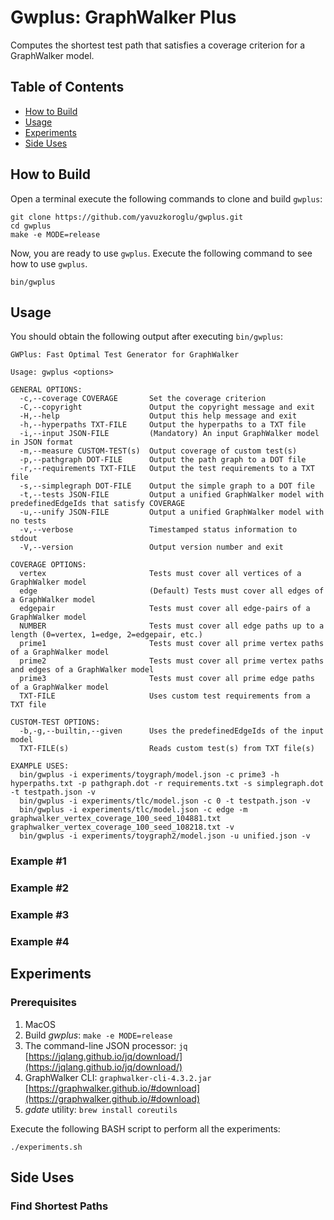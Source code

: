 # Gwplus: GraphWalker Plus

Computes the shortest test path that satisfies a coverage criterion for a GraphWalker model.

## Table of Contents

* [How to Build](#how-to-build)
* [Usage](#usage)
* [Experiments](#experiments)
* [Side Uses](#side-uses)

## How to Build

Open a terminal execute the following commands to clone and build `gwplus`:

```
git clone https://github.com/yavuzkoroglu/gwplus.git
cd gwplus
make -e MODE=release
```

Now, you are ready to use `gwplus`. Execute the following command to see how to use `gwplus`.

```
bin/gwplus
```

## Usage

You should obtain the following output after executing `bin/gwplus`:

```
GWPlus: Fast Optimal Test Generator for GraphWalker

Usage: gwplus <options>

GENERAL OPTIONS:
  -c,--coverage COVERAGE       Set the coverage criterion
  -C,--copyright               Output the copyright message and exit
  -H,--help                    Output this help message and exit
  -h,--hyperpaths TXT-FILE     Output the hyperpaths to a TXT file
  -i,--input JSON-FILE         (Mandatory) An input GraphWalker model in JSON format
  -m,--measure CUSTOM-TEST(s)  Output coverage of custom test(s)
  -p,--pathgraph DOT-FILE      Output the path graph to a DOT file
  -r,--requirements TXT-FILE   Output the test requirements to a TXT file
  -s,--simplegraph DOT-FILE    Output the simple graph to a DOT file
  -t,--tests JSON-FILE         Output a unified GraphWalker model with predefinedEdgeIds that satisfy COVERAGE
  -u,--unify JSON-FILE         Output a unified GraphWalker model with no tests
  -v,--verbose                 Timestamped status information to stdout
  -V,--version                 Output version number and exit

COVERAGE OPTIONS:
  vertex                       Tests must cover all vertices of a GraphWalker model
  edge                         (Default) Tests must cover all edges of a GraphWalker model
  edgepair                     Tests must cover all edge-pairs of a GraphWalker model
  NUMBER                       Tests must cover all edge paths up to a length (0=vertex, 1=edge, 2=edgepair, etc.)
  prime1                       Tests must cover all prime vertex paths of a GraphWalker model
  prime2                       Tests must cover all prime vertex paths and edges of a GraphWalker model
  prime3                       Tests must cover all prime edge paths of a GraphWalker model
  TXT-FILE                     Uses custom test requirements from a TXT file

CUSTOM-TEST OPTIONS:
  -b,-g,--builtin,--given      Uses the predefinedEdgeIds of the input model
  TXT-FILE(s)                  Reads custom test(s) from TXT file(s)

EXAMPLE USES:
  bin/gwplus -i experiments/toygraph/model.json -c prime3 -h hyperpaths.txt -p pathgraph.dot -r requirements.txt -s simplegraph.dot -t testpath.json -v
  bin/gwplus -i experiments/tlc/model.json -c 0 -t testpath.json -v
  bin/gwplus -i experiments/tlc/model.json -c edge -m graphwalker_vertex_coverage_100_seed_104881.txt graphwalker_vertex_coverage_100_seed_108218.txt -v
  bin/gwplus -i experiments/toygraph2/model.json -u unified.json -v
```

### Example #1

### Example #2

### Example #3

### Example #4

## Experiments

### Prerequisites

1. MacOS
2. Build *gwplus*: `make -e MODE=release`
3. The command-line JSON processor: `jq` [https://jqlang.github.io/jq/download/](https://jqlang.github.io/jq/download/)
4. GraphWalker CLI: `graphwalker-cli-4.3.2.jar` [https://graphwalker.github.io/#download](https://graphwalker.github.io/#download)
5. *gdate* utility: `brew install coreutils`

Execute the following BASH script to perform all the experiments:

```
./experiments.sh
```

## Side Uses

### Find Shortest Paths

